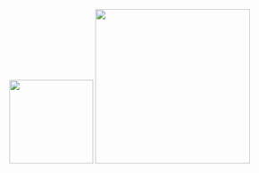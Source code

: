<img height="150px" src="https://github-profile-summary-cards.vercel.app/api/cards/profile-details?username=xxiz&theme=github_dark" />
<img height="277px" src="https://github-readme-stats.vercel.app/api/wakatime?username=why&layout=compact&hide_border=true&title_color=ffffff&text_color=d6d6d6&border_radius=8&show_icons=true&icon_color=FAC8C7&bg_color=0,111827,1e3a8a,1d4ed8" />
